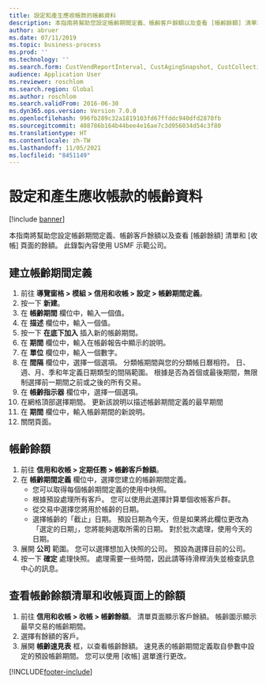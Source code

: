 ```yaml
---
title: 設定和產生應收帳款的帳齡資料
description: 本指南將幫助您設定帳齡期間定義、帳齡客戶餘額以及查看 [帳齡餘額] 清單和 [收帳] 頁面的餘額。
author: abruer
ms.date: 07/11/2019
ms.topic: business-process
ms.prod: ''
ms.technology: ''
ms.search.form: CustVendReportInterval, CustAgingSnapshot, CustCollectionsPoolsListPage, CustCollections
audience: Application User
ms.reviewer: roschlom
ms.search.region: Global
ms.author: roschlom
ms.search.validFrom: 2016-06-30
ms.dyn365.ops.version: Version 7.0.0
ms.openlocfilehash: 996fb289c32a1819103fd67ffddc940dfd2870fb
ms.sourcegitcommit: 408786b164b44bee4e16ae7c3d956034d54c3f80
ms.translationtype: HT
ms.contentlocale: zh-TW
ms.lasthandoff: 11/05/2021
ms.locfileid: "8451149"
---
```

# <a name="set-up-and-generate-accounts-receivable-aging-information"></a>設定和產生應收帳款的帳齡資料

[!include [banner](../../includes/banner.md)]

本指南將幫助您設定帳齡期間定義、帳齡客戶餘額以及查看 [帳齡餘額] 清單和 [收帳] 頁面的餘額。 此錄製內容使用 USMF 示範公司。


## <a name="create-an-aging-period-definition"></a>建立帳齡期間定義
1. 前往 **導覽窗格 > 模組 > 信用和收帳 > 設定 > 帳齡期間定義**。
2. 按一下 **新建**。
3. 在 **帳齡期間** 欄位中，輸入一個值。
4. 在 **描述** 欄位中，輸入一個值。
5. 按一下 **在底下加入** 插入新的帳齡期間。
6. 在 **期間** 欄位中，輸入在帳齡報告中顯示的說明。
7. 在 **單位** 欄位中，輸入一個數字。
8. 在 **間隔** 欄位中，選擇一個選項。 分類帳期間與您的分類帳日曆相符。 日、週、月、季和年定義日期類型的間隔範圍。 根據是否為首個或最後期間，無限制選擇前一期間之前或之後的所有交易。  
9. 在 **帳齡指示器** 欄位中，選擇一個選項。
10. 在網格頂部選擇期間。 更新該說明以描述帳齡期間定義的最早期間
11. 在 **期間** 欄位中，輸入帳齡期間的新說明。
12. 關閉頁面。

## <a name="age-the-balances"></a>帳齡餘額
1. 前往 **信用和收帳 > 定期任務 > 帳齡客戶餘額**。
2. 在 **帳齡期間定義** 欄位中，選擇您建立的帳齡期間定義。
    + 您可以取得每個帳齡期間定義的使用中快照。  
    + 根據預設處理所有客戶。 您可以使用此選擇計算單個收帳客戶群。  
    + 從交易中選擇您將用於帳齡的日期。  
    + 選擇帳齡的「截止」日期。 預設日期為今天，但是如果將此欄位更改為「選定的日期」，您將能夠選取所需的日期。 對於批次處理，使用今天的日期。  
3. 展開 **公司** 範圍。 您可以選擇想加入快照的公司。 預設為選擇目前的公司。
4. 按一下 **確定** 處理快照。 處理需要一些時間，因此請等待滑桿消失並檢查訊息中心的訊息。

## <a name="view-the-balances-on-the-aged-balances-list-and-on-the-collection-page"></a>查看帳齡餘額清單和收帳頁面上的餘額
1. 前往 **信用和收帳 > 收帳 > 帳齡餘額**。 清單頁面顯示客戶餘額。 帳齡圖示顯示最早交易的帳齡期間。  
2. 選擇有餘額的客戶。
3. 展開 **帳齡速見表** 框，以查看帳齡餘額。 速見表的帳齡期間定義取自參數中設定的預設帳齡期間。 您可以使用 [收帳] 選單進行更改。  



[!INCLUDE[footer-include](../../../includes/footer-banner.md)]

